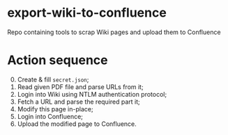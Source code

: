 # export-wiki-to-confluence
Repo containing tools to scrap Wiki pages and upload them to Confluence

# Action sequence

0. Create & fill `secret.json`;
1. Read given PDF file and parse URLs from it;
2. Login into Wiki using NTLM authentication protocol;
3. Fetch a URL and parse the required part it;
3. Modify this page in-place;
4. Login into Confluence;
5. Upload the modified page to Confluence.
